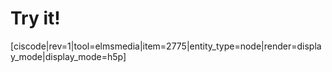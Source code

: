 # **Try it!**

[ciscode|rev=1|tool=elmsmedia|item=2775|entity_type=node|render=display_mode|display_mode=h5p]
